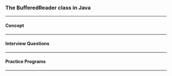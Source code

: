 
### The BufferedReader class in Java 

---

#### Concept

---

#### Interview Questions

---

#### Practice Programs

---